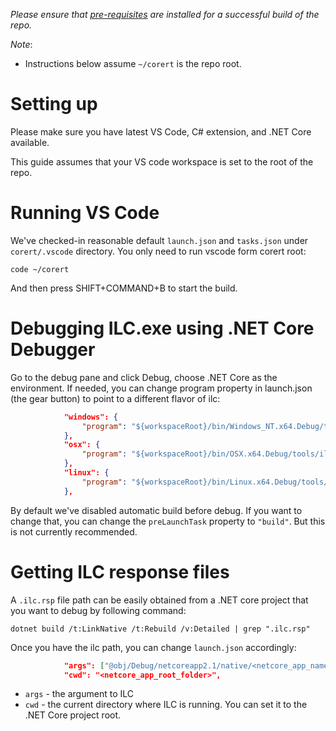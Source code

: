 _Please ensure that [pre-requisites](prerequisites-for-building.md) are installed for a successful build of the repo._

_Note_:

* Instructions below assume ```~/corert``` is the repo root.

# Setting up #

Please make sure you have latest VS Code, C# extension, and .NET Core available.

This guide assumes that your VS code workspace is set to the root of the repo. 

# Running VS Code

We've checked-in reasonable default ```launch.json``` and ```tasks.json``` under ```corert/.vscode``` directory. You only need to run vscode form corert root:

```
code ~/corert
```

And then press SHIFT+COMMAND+B to start the build.

# Debugging ILC.exe using .NET Core Debugger #

Go to the debug pane and click Debug, choose .NET Core as the environment. If needed, you can change program property in launch.json (the gear button) to point to a different flavor of ilc:

```json
            "windows": {
                "program": "${workspaceRoot}/bin/Windows_NT.x64.Debug/tools/ilc.dll"
            },
            "osx": {
                "program": "${workspaceRoot}/bin/OSX.x64.Debug/tools/ilc.dll"
            },
            "linux": {
                "program": "${workspaceRoot}/bin/Linux.x64.Debug/tools/ilc.dll"
            },
```

By default we've disabled automatic build before debug. If you want to change that, you can change the ```preLaunchTask``` property to ```"build"```. But this is not currently recommended.

# Getting ILC response files

A ```.ilc.rsp``` file path can be easily obtained from a .NET core project that you want to debug by following command:

```
dotnet build /t:LinkNative /t:Rebuild /v:Detailed | grep ".ilc.rsp"
```

Once you have the ilc path, you can change ```launch.json``` accordingly:

```json
            "args": ["@obj/Debug/netcoreapp2.1/native/<netcore_app_name>.ilc.rsp"],
            "cwd": "<netcore_app_root_folder>",
```

* ```args``` - the argument to ILC
* ```cwd``` - the current directory where ILC is running. You can set it to the .NET Core project root. 
